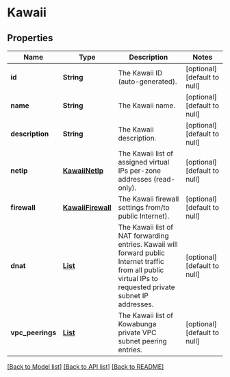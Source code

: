 # Kawaii
## Properties

| Name | Type | Description | Notes |
|------------ | ------------- | ------------- | -------------|
| **id** | **String** | The Kawaii ID (auto-generated). | [optional] [default to null] |
| **name** | **String** | The Kawaii name. | [optional] [default to null] |
| **description** | **String** | The Kawaii description. | [optional] [default to null] |
| **netip** | [**KawaiiNetIp**](.md) | The Kawaii list of assigned virtual IPs per-zone addresses (read-only). | [optional] [default to null] |
| **firewall** | [**KawaiiFirewall**](.md) | The Kawaii firewall settings from/to public Internet). | [optional] [default to null] |
| **dnat** | [**List**](KawaiiDNatRule.md) | The Kawaii list of NAT forwarding entries. Kawaii will forward public Internet traffic from all public virtual IPs to requested private subnet IP addresses. | [optional] [default to null] |
| **vpc\_peerings** | [**List**](KawaiiVpcPeering.md) | The Kawaii list of Kowabunga private VPC subnet peering entries. | [optional] [default to null] |

[[Back to Model list]](../README.md#documentation-for-models) [[Back to API list]](../README.md#documentation-for-api-endpoints) [[Back to README]](../README.md)

